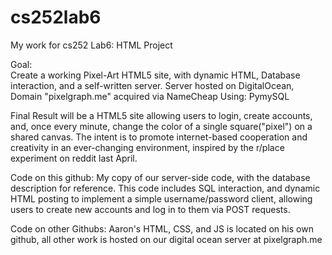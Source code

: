 # cs252lab6
My work for cs252 Lab6:  HTML Project



Goal:  
     Create a working Pixel-Art HTML5 site, with dynamic HTML, Database interaction, and a self-written server.
     Server hosted on DigitalOcean, Domain "pixelgraph.me" acquired via NameCheap
     Using: PymySQL
     
Final Result will be a HTML5 site allowing users to login, create accounts, and, once every minute, change the color of a single square("pixel") on a shared canvas. The intent is to promote internet-based cooperation and creativity in an ever-changing environment, inspired by the r/place experiment on reddit last April.  

Code on this github:
    My copy of our server-side code, with the database description for reference.  This code includes SQL interaction, and dynamic HTML posting to implement a simple username/password client, allowing users to create new accounts and log in to them via POST requests.  
    
Code on other Githubs:
    Aaron's HTML, CSS, and JS is located on his own github, all other work is hosted on our digital ocean server at pixelgraph.me
